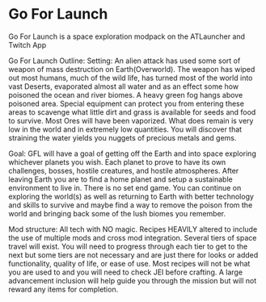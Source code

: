# Go For Launch
Go For Launch is a space exploration modpack on the ATLauncher and Twitch App

Go For Launch Outline:
Setting: An alien attack has used some sort of weapon of mass destruction on Earth(Overworld). The weapon has wiped out most humans, much of the wild life, has turned most of the world into vast Deserts, evaporated almost all water and as an effect some how poisoned the ocean and river biomes. A heavy green fog hangs above poisoned area. Special equipment can protect you from entering these areas to scavenge what little dirt and grass is available for seeds and food to survive. Most Ores will have been vaporized. What does remain is very low in the world and in extremely low quantities. You will discover that straining the water yields you nuggets of precious metals and gems. 

Goal: GFL will have a goal of getting off the Earth and into space exploring whichever planets you wish. Each planet to prove to have its own challenges, bosses, hostile creatures, and hostile atmospheres. 
After leaving Earth you are to find a home planet and setup a sustainable environment to live in.  There is no set end game. You can continue on exploring the world(s) as well as returning to Earth with better                         technology and skills to survive and maybe find a way to remove the poison from the world and bringing back some of the lush biomes you remember.  
        
Mod structure: All tech with NO magic. Recipes HEAVILY altered to include the use of multiple mods and cross mod integration.  Several tiers of space travel will exist. You will need to progress through each tier to get to the next but some tiers are not necessary and are just there for looks or added functionality, quality of life, or ease of use.  Most recipes will not be what you are used to and you will need to check JEI before crafting. A large advancement inclusion will help guide you through the mission but will not reward any items for completion.
